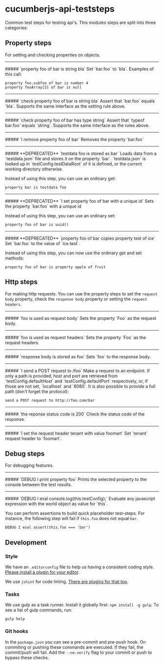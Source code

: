 # cucumberjs-api-teststeps
Common test steps for testing api's.
This modules steps are split into three categories:

## Property steps
For setting and checking properties on objects.

<hr>
##### `property foo of bar is string bla`
Set `bar.foo` to `bla`.
Examples of this call:

    property foo.subfoo of bar is number 4
    property fooArray[3] of bar is null

<hr>
##### `check property foo of bar is string bla`
Assert that `bar.foo` equals `bla`.
Supports the same interface as the setting rule above.

<hr>
##### `check property foo of bar has type string`
Assert that `typeof bar.foo` equals `string`.
Supports the same interface as the rules above.

<hr>
##### `I remove property foo of bar`
Removes the property `bar.foo`

<hr>
##### **DEPRECATED** `testdata foo is stored as bar`
Loads data from a `testdata.json` file and stores it on the property `bar`.
`testdata.json` is looked up in `testConfig.testDataRoot` of it is defined,
or the current working directory otherwise.

Instead of using this step, you can use an ordinary get:

    property bar is testdata foo

<hr>
##### **DEPRECATED** `I set property foo of bar with a unique id`
Sets the property `bar.foo` with a unique id

Instead of using this step, you can use an ordinary set:

    property foo of bar is uuid()

<hr>
##### **DEPRECATED** `property foo of bar copies property test of ice`
Set `bar.foo` to the value of `ice.test`.

Instead of using this step, you can now use the ordinary get and set methods:

    property foo of bar is property apple of fruit

## Http steps
For making http requests.
You can use the property steps to set the `request body` property, check the
`response body` property or setting the `request headers`.

<hr>
##### `foo is used as request body`
Sets the property `Foo` as the request body.

<hr>
##### `foo is used as request headers`
Sets the property `Foo` as the request headers.

<hr>
##### `response body is stored as foo`
Sets `foo` to the response body.

<hr>
##### `I send a POST request to /foo`
Make a request to an endpoint.
If only a path is provided, host and port are retrieved from
`testConfig.defaultHost` and `testConfig.defaultPort` respectively, or, if those
are not set, `localhost` and `8080`.
It is also possible to provide a full path (don't forget the protocol):

    send a POST request to http://foo.com/bar

<hr>
##### `the reponse status code is 200`
Check the status code of the response.

<hr>
##### `I set the request header tenant with value foomart`
Set `tenant` request header to `foomart`.

## Debug steps
For debugging features.

<hr>
##### `DEBUG I print property foo`
Prints the selected property to the console between the test results.

<hr>
##### `DEBUG I eval console.log(this.testConfig);`
Evaluate any javascript expression with the world object as value for `this`.

You can perform assertions to build quick placeholder test-steps.
For instance, the following step will fail if `this.foo` does not equal `bar`.

    DEBUG I eval assert(this.foo === 'bar')

## Development

### Style
We have an `.editorconfig` file to help us having a consistent coding style.
[Please install a plugin for your editor](http://editorconfig.org/).

We use `jshint` for code linting.
[There are plugins for that too](http://www.jshint.com/install/).

### Tasks
We use gulp as a task runner. Install it globally first: `npm install -g gulp`.
To see a list of gulp commands, run:

    gulp help

### Git hooks
In the `package.json` you can see a pre-commit and pre-push hook.
On commiting or pushing these commands are executed.
If they fail, the commit/push will fail.
Add the `--no-verify` flag to your commit or push to bypass these checks.
